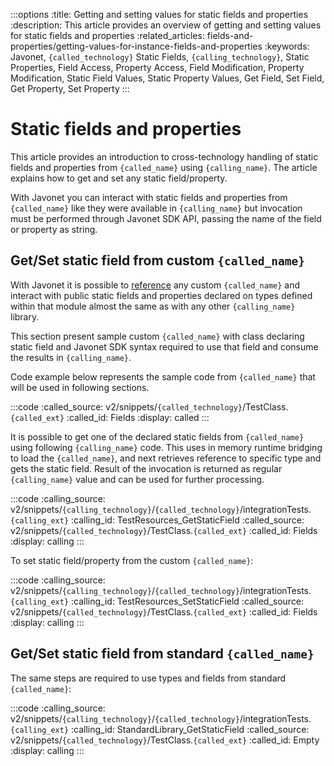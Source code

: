 :::options
:title: Getting and setting values for static fields and properties
:description: This article provides an overview of getting and setting values for static fields and properties
:related_articles: fields-and-properties/getting-values-for-instance-fields-and-properties
:keywords: Javonet, `{called_technology}` Static Fields, `{calling_technology}`, Static Properties, Field Access, Property Access, Field Modification, Property Modification, Static Field Values, Static Property Values, Get Field, Set Field, Get Property, Set Property
:::

# Static fields and properties
  
This article provides an introduction to cross-technology handling of static fields and properties from `{called_name}` using `{calling_name}`. The article explains how to get and set any static field/property.  
  
With Javonet you can interact with static fields and properties from `{called_name}` like they were available in `{calling_name}` but invocation must be performed through Javonet SDK API, passing the name of the field or property as string. 
  
## Get/Set static field from custom `{called_name}`
  
With Javonet it is possible to [reference](https://www.javonet.com/guides/v2/`{calling_technology}`/`{called_technology}`/getting-started/adding-references-to-libraries) any custom `{called_name}` and interact with public static fields and properties declared on types defined within that module almost the same as with any other `{calling_name}` library.  
  
This section present sample custom `{called_name}` with class declaring static field and Javonet SDK syntax required to use that field and consume the results in `{calling_name}`.  
    
Code example below represents the sample code from `{called_name}` that will be used in following sections.   

:::code 
:called_source: v2/snippets/`{called_technology}`/TestClass.`{called_ext}`
:called_id: Fields
:display: called
:::

It is possible to get one of the declared static fields from `{called_name}` using following `{calling_name}` code. This uses in memory runtime bridging to load the `{called_name}`, and next retrieves reference to specific type and gets the static field. Result of the invocation is returned as regular `{calling_name}` value and can be used for further processing.

:::code 
:calling_source: v2/snippets/`{calling_technology}`/`{called_technology}`/integrationTests.`{calling_ext}`
:calling_id: TestResources_GetStaticField
:called_source: v2/snippets/`{called_technology}`/TestClass.`{called_ext}`
:called_id: Fields
:display: calling
:::

To set static field/property from the custom `{called_name}`:

:::code 
:calling_source: v2/snippets/`{calling_technology}`/`{called_technology}`/integrationTests.`{calling_ext}`
:calling_id: TestResources_SetStaticField
:called_source: v2/snippets/`{called_technology}`/TestClass.`{called_ext}`
:called_id: Fields
:display: calling
:::

## Get/Set static field from standard `{called_name}`

The same steps are required to use types and fields from standard `{called_name}`:

:::code 
:calling_source: v2/snippets/`{calling_technology}`/`{called_technology}`/integrationTests.`{calling_ext}`
:calling_id: StandardLibrary_GetStaticField
:called_source: v2/snippets/`{called_technology}`/TestClass.`{called_ext}`
:called_id: Empty
:display: calling
:::
